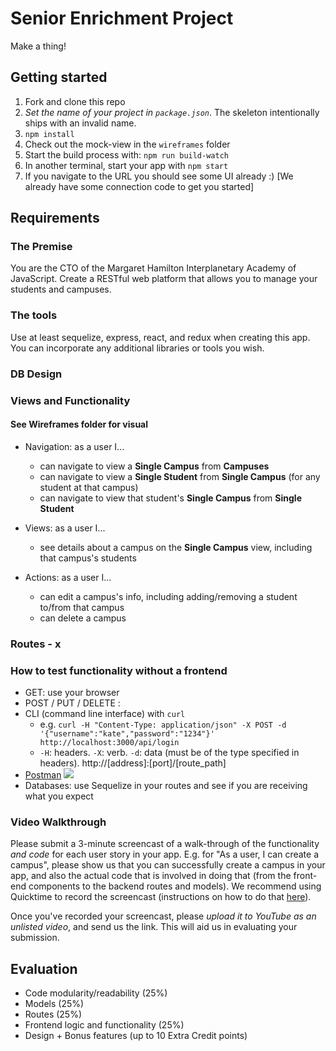 # Senior Enrichment Project

Make a thing!

## Getting started

1. Fork and clone this repo
2. *Set the name of your project in `package.json`*. The skeleton intentionally ships with an invalid name.
3. `npm install`
4. Check out the mock-view in the `wireframes` folder
5. Start the build process with: `npm run build-watch`
6. In another terminal, start your app with `npm start`
7. If you navigate to the URL you should see some UI already :) [We already have some connection code to get you started]

## Requirements

### The Premise

You are the CTO of the Margaret Hamilton Interplanetary Academy of JavaScript. Create a RESTful web platform that allows you to manage your students and campuses.

### The tools

Use at least sequelize, express, react, and redux when creating this app. You can incorporate any additional libraries or tools you wish.

### DB Design
<!--
- Students
  * have profile info (e.g. name and email) - x
  * must be assigned to a campus - x -->

<!-- - Campuses
  * have info such as a name and image - x
  * can have many students assigned (may have none) - x -->

### Views and Functionality
#### See Wireframes folder for visual

- Navigation: as a user I...
  <!-- * will land on **Home** by default - x -->
  <!-- * can navigate to **Campuses** from **Home** -->
  <!-- * can navigate to **Students** from **Home** - x -->
  * can navigate to view a **Single Campus** from **Campuses**
  <!-- * can navigate to view a **Single Student** from **Students** -->
  * can navigate to view a **Single Student** from **Single Campus** (for any student at that campus)
  * can navigate to view that student's **Single Campus** from **Single Student**

- Views: as a user I...
  <!-- * see a list of all campuses on the **Campuses** view  -->
  <!-- * see a list of all students on the **Students** view - x -->
  * see details about a campus on the **Single Campus** view, including that campus's students
  <!-- * see details about a student on the **Single Student** view, including that student's campus -->

- Actions: as a user I...
  <!-- * can create a campus -->
  * can edit a campus's info, including adding/removing a student to/from that campus
  * can delete a campus
  <!-- * can create a student -->
  <!-- * can edit a student's info, including the campus that student is assigned to -->
  <!-- * can delete a student - x -->

### Routes - x

<!-- ```
GET
- all campuses
- a campus by id
- all students
- a student by id
```

```
POST
- new campus
- new student
```

```
PUT
- updated student info for one student
- updated campus info for one campus
```

```
DELETE
- a campus
- a student
``` -->

### How to test functionality without a frontend
- GET: use your browser
- POST / PUT / DELETE :
 - CLI (command line interface) with `curl`
   - e.g. `curl -H "Content-Type: application/json" -X POST -d '{"username":"kate","password":"1234"}' http://localhost:3000/api/login`
   - `-H`: headers. `-X`: verb. `-d`: data (must be of the type specified in headers). http://[address]:[port]/[route_path]
 - [Postman](https://www.getpostman.com/)
   ![](https://www.dropbox.com/s/4fk3b90cd0i1a5y/postman_post.png?raw=true)
- Databases: use Sequelize in your routes and see if you are receiving what you expect

### Video Walkthrough
Please submit a 3-minute screencast of a walk-through of the functionality *and code* for each user story in your app. E.g. for "As a user, I can create a campus", please show us that you can successfully create a campus in your app, and also the actual code that is involved in doing that (from the front-end components to the backend routes and models). We recommend using Quicktime to record the screencast (instructions on how to do that [here](https://support.apple.com/kb/PH5882?locale=en_US&viewlocale=en_US)).

Once you've recorded your screencast, please *upload it to YouTube as an unlisted video*, and send us the link. This will aid us in evaluating your submission.

## Evaluation

- Code modularity/readability (25%)
- Models (25%)
- Routes (25%)
- Frontend logic and functionality (25%)
- Design + Bonus features (up to 10 Extra Credit points)

